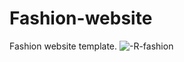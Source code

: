 # Fashion-website
Fashion website template.
![-R-fashion](https://user-images.githubusercontent.com/59020445/106333364-766e0a80-62c3-11eb-998d-504662655f28.png)
